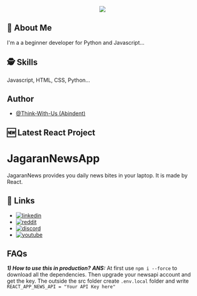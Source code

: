 <p align="center">
  <img max-width="100%" src="https://i.imgur.com/orfhf4u.png?1" />
</p>


    
## 🚀 About Me
I'm a a beginner developer for Python and Javascript...

  
## 🕵️‍ Skills
Javascript, HTML, CSS, Python...

## Author

- [@Think-With-Us (Abindent)](https://www.github.com/abindent)


## 🆕 Latest React Project  

# JagaranNewsApp
JagaranNews provides you daily news bites in your laptop. It is made by React. 

## 🔗 Links

- [![linkedin](https://img.shields.io/badge/linkedin-0A66C2?style=for-the-badge&logo=linkedin&logoColor=white)](https://www.linkedin.com/in/sinchan-maitra-22a303217/)
- [![reddit](https://img.shields.io/reddit/subreddit-subscribers/Abindent?style=social)](https://reddit.com/r/Abindent)
- [![discord](https://img.shields.io/discord/843750265554206740)](https://discord.com/invite/dFW3gG7gPy) 
- [![youtube](https://img.shields.io/youtube/channel/subscribers/UCYCtnmYa44736S7GbfnbYoQ?style=social)](https://tiny.cc/discoHuge-YT)

## FAQs
***1) How to use this in production?***
***ANS:*** At first use `npm i --force` to download all the dependencies. Then upgrade your newsapi account and get the key. The outside the src folder create `.env.local` folder and write `REACT_APP_NEWS_API = "Your API Key here"`
